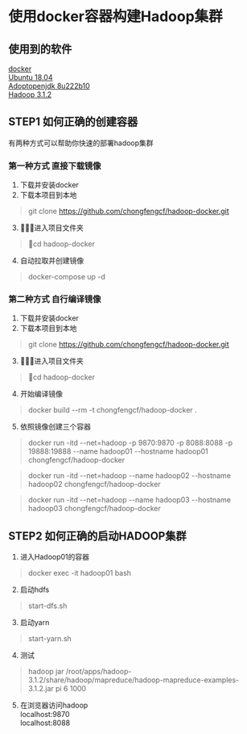 # 使用docker容器构建Hadoop集群

## 使用到的软件
[docker](https://www.docker.com/get-started)  
[Ubuntu 18.04](https://ubuntu.com/)  
[Adoptopenjdk 8u222b10](https://adoptopenjdk.net/)  
[Hadoop 3.1.2](https://hadoop.apache.org/)

## STEP1 如何正确的创建容器
有两种方式可以帮助你快速的部署hadoop集群
### 第一种方式 直接下载镜像
1. 下载并安装docker
2. 下载本项目到本地
> git clone https://github.com/chongfengcf/hadoop-docker.git
3. 进入项目文件夹
> cd hadoop-docker
4. 自动拉取并创建镜像
> docker-compose up -d

### 第二种方式 自行编译镜像
1. 下载并安装docker
2. 下载本项目到本地
> git clone https://github.com/chongfengcf/hadoop-docker.git
3. 进入项目文件夹
> cd hadoop-docker
4. 开始编译镜像
> docker build --rm -t chongfengcf/hadoop-docker .
5. 依照镜像创建三个容器
> docker run -itd --net=hadoop -p 9870:9870 -p 8088:8088 -p 19888:19888 --name hadoop01 --hostname hadoop01 chongfengcf/hadoop-docker

> docker run -itd --net=hadoop --name hadoop02 --hostname hadoop02 chongfengcf/hadoop-docker

> docker run -itd --net=hadoop --name hadoop03 --hostname hadoop03 chongfengcf/hadoop-docker

## STEP2 如何正确的启动HADOOP集群
1. 进入Hadoop01的容器
> docker exec -it hadoop01 bash
2. 启动hdfs
> start-dfs.sh
3. 启动yarn
> start-yarn.sh
4. 测试
> hadoop jar /root/apps/hadoop-3.1.2/share/hadoop/mapreduce/hadoop-mapreduce-examples-3.1.2.jar pi 6 1000
5. 在浏览器访问hadoop  
localhost:9870  
localhost:8088  